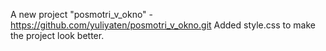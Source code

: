 A new project "posmotri_v_okno" - https://github.com/yuliyaten/posmotri_v_okno.git
Added style.css to make the project look better.
